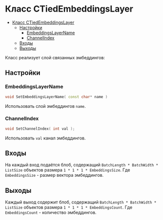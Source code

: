 # Класс CTiedEmbeddingsLayer

<!-- TOC -->

- [Класс CTiedEmbeddingsLayer](#класс-ctiedembeddingslayer)
  - [Настройки](#настройки)
    - [EmbeddingsLayerName](#embeddingslayername)
    - [ChannelIndex](#channelindex)
  - [Входы](#входы)
  - [Выходы](#выходы)

<!-- /TOC -->

Класс реализует слой связанных эмбеддингов:

## Настройки

### EmbeddingsLayerName

```c++
void SetEmbeddingsLayerName( const char* name )
```
Использовать слой эмбеддингов `name`.


### ChannelIndex
```c++
void SetChannelIndex( int val );
```
Использовать `val` канал эмбеддингов.

## Входы

На каждый вход подаётся блоб, содержащий `BatchLength * BatchWidth * ListSize` объектов размера `1 * 1 * 1 * EmbeddingsSize`. Где `EmbeddingsSize` - размер вектора эмбеддингов.

## Выходы

Каждый выход содержит блоб, содержащий `BatchLength * BatchWidth * ListSize` объектов размера `1 * 1 * 1 * EmbeddingsCount`. Где `EmbeddingsCount` - количество эмбеддингов.
